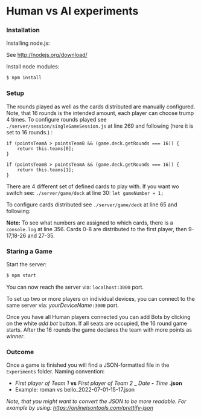 # Human vs AI experiments

### Installation

Installing node.js: 

See http://nodejs.org/download/

Install node modules:
```sh
$ npm install
```


### Setup

The rounds played as well as the cards distributed are manually configured.
Note, that 16 rounds is the intended amount, each player can choose trump 4 times.
To configure rounds played see `./server/session/singleGameSession.js` at line 269 and following
(here it is set to 16 rounds.) :
```
if (pointsTeamA > pointsTeamB && (game.deck.getRounds === 16)) {
	return this.teams[0];
}

if (pointsTeamB > pointsTeamA && (game.deck.getRounds === 16)) {
	return this.teams[1];
}
```

There are 4 different set of defined cards to play with. If you want wo switch see:
`./server/game/deck` at line 30:  `let gameNumber = 1;`


To configure cards distributed see `./server/game/deck` at line 65 and following:

**Note:** To see what numbers are assigned to which cards, there is a `console.log` at line 356. Cards 0-8 are distributed to
the first player, then 9-17,18-26 and 27-35.


### Staring a Game

Start the server:
```sh
$ npm start
```

You can now reach the server via: `localhost:3000` port.

To set up two or more players on individual devices, you can connect
to the same server via: *yourDeviceName*`:3000` port.

Once you have all Human players connected you can add Bots by clicking on the white *add bot* button.
If all seats are occupied, the 16 round game starts. After the 16 rounds the game declares the team with more points as *winner*.


### Outcome

Once a game is finished you will find a JSON-formatted file in 
the `Experiments` folder.
Naming convention: 
- *First player of Team 1* **vs** *First player of Team 2* **_** *Date* **-** *Time* **.json**
- Example: roman vs bello_2022-07-01-15-17.json

*Note, that you might want to convert the JSON to be more readable. For example
by using: https://onlinejsontools.com/prettify-json*
